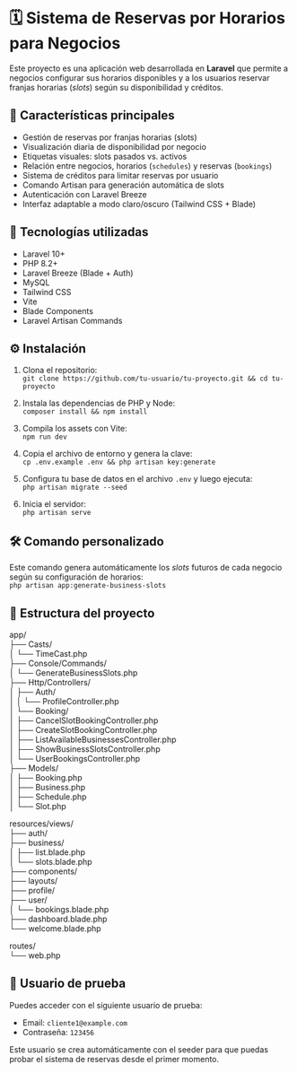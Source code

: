# 🗓️ Sistema de Reservas por Horarios para Negocios

Este proyecto es una aplicación web desarrollada en **Laravel** que permite a negocios configurar sus horarios disponibles y a los usuarios reservar franjas horarias (*slots*) según su disponibilidad y créditos.

## 🚀 Características principales

- Gestión de reservas por franjas horarias (slots)
- Visualización diaria de disponibilidad por negocio
- Etiquetas visuales: slots pasados vs. activos
- Relación entre negocios, horarios (`schedules`) y reservas (`bookings`)
- Sistema de créditos para limitar reservas por usuario
- Comando Artisan para generación automática de slots
- Autenticación con Laravel Breeze
- Interfaz adaptable a modo claro/oscuro (Tailwind CSS + Blade)

## 🧱 Tecnologías utilizadas

- Laravel 10+
- PHP 8.2+
- Laravel Breeze (Blade + Auth)
- MySQL
- Tailwind CSS
- Vite
- Blade Components
- Laravel Artisan Commands

## ⚙️ Instalación

1. Clona el repositorio:  
`git clone https://github.com/tu-usuario/tu-proyecto.git && cd tu-proyecto`

2. Instala las dependencias de PHP y Node:  
`composer install && npm install`

3. Compila los assets con Vite:  
`npm run dev`

4. Copia el archivo de entorno y genera la clave:  
`cp .env.example .env && php artisan key:generate`

5. Configura tu base de datos en el archivo `.env` y luego ejecuta:  
`php artisan migrate --seed`

6. Inicia el servidor:  
`php artisan serve`

## 🛠️ Comando personalizado

Este comando genera automáticamente los *slots* futuros de cada negocio según su configuración de horarios:  
`php artisan app:generate-business-slots`

## 📁 Estructura del proyecto

app/  
├── Casts/  
│   └── TimeCast.php  
├── Console/Commands/  
│   └── GenerateBusinessSlots.php  
├── Http/Controllers/  
│   ├── Auth/  
│   │   └── ProfileController.php  
│   └── Booking/  
│       ├── CancelSlotBookingController.php  
│       ├── CreateSlotBookingController.php  
│       ├── ListAvailableBusinessesController.php  
│       ├── ShowBusinessSlotsController.php  
│       └── UserBookingsController.php  
├── Models/  
│   ├── Booking.php  
│   ├── Business.php  
│   ├── Schedule.php  
│   └── Slot.php  

resources/views/  
├── auth/  
├── business/  
│   ├── list.blade.php  
│   └── slots.blade.php  
├── components/  
├── layouts/  
├── profile/  
├── user/  
│   └── bookings.blade.php  
├── dashboard.blade.php  
└── welcome.blade.php  

routes/  
└── web.php

## 🧪 Usuario de prueba

Puedes acceder con el siguiente usuario de prueba:

- Email: `cliente1@example.com`  
- Contraseña: `123456`

Este usuario se crea automáticamente con el seeder para que puedas probar el sistema de reservas desde el primer momento.

